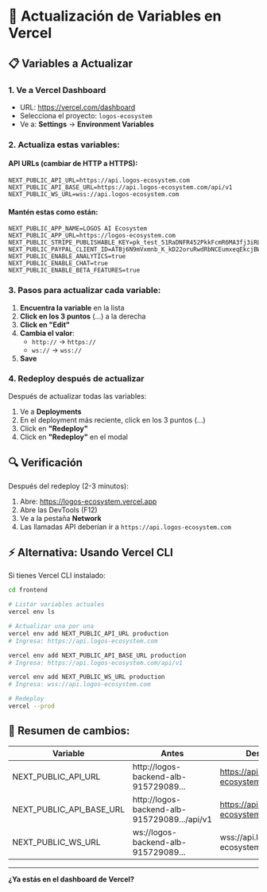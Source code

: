 # 🚀 Actualización de Variables en Vercel

## 📋 Variables a Actualizar

### 1. Ve a Vercel Dashboard
- URL: https://vercel.com/dashboard
- Selecciona el proyecto: `logos-ecosystem`
- Ve a: **Settings** → **Environment Variables**

### 2. Actualiza estas variables:

#### API URLs (cambiar de HTTP a HTTPS):
```
NEXT_PUBLIC_API_URL=https://api.logos-ecosystem.com
NEXT_PUBLIC_API_BASE_URL=https://api.logos-ecosystem.com/api/v1
NEXT_PUBLIC_WS_URL=wss://api.logos-ecosystem.com
```

#### Mantén estas como están:
```
NEXT_PUBLIC_APP_NAME=LOGOS AI Ecosystem
NEXT_PUBLIC_APP_URL=https://logos-ecosystem.com
NEXT_PUBLIC_STRIPE_PUBLISHABLE_KEY=pk_test_51RaDNFR452PkkFcmR6MA3fj3iRLq93pxyUPKZphkcAxEhxgemrNCQxz88rh2RIQT5eGnPr8hEWtsl8a96iGGgUhJ00iGXmKqxb
NEXT_PUBLIC_PAYPAL_CLIENT_ID=ATBj6N9mVxmnb_K_kD22oruRwdRbNCEumxeqEkcjBWnKs6F1USSLYgNOWqxMjABUh_9RwOFGkpCck73U
NEXT_PUBLIC_ENABLE_ANALYTICS=true
NEXT_PUBLIC_ENABLE_CHAT=true
NEXT_PUBLIC_ENABLE_BETA_FEATURES=true
```

### 3. Pasos para actualizar cada variable:

1. **Encuentra la variable** en la lista
2. **Click en los 3 puntos** (...) a la derecha
3. **Click en "Edit"**
4. **Cambia el valor**:
   - `http://` → `https://`
   - `ws://` → `wss://`
5. **Save**

### 4. Redeploy después de actualizar

Después de actualizar todas las variables:
1. Ve a **Deployments**
2. En el deployment más reciente, click en los 3 puntos (...) 
3. Click en **"Redeploy"**
4. Click en **"Redeploy"** en el modal

## 🔍 Verificación

Después del redeploy (2-3 minutos):

1. Abre: https://logos-ecosystem.vercel.app
2. Abre las DevTools (F12)
3. Ve a la pestaña **Network**
4. Las llamadas API deberían ir a `https://api.logos-ecosystem.com`

## ⚡ Alternativa: Usando Vercel CLI

Si tienes Vercel CLI instalado:

```bash
cd frontend

# Listar variables actuales
vercel env ls

# Actualizar una por una
vercel env add NEXT_PUBLIC_API_URL production
# Ingresa: https://api.logos-ecosystem.com

vercel env add NEXT_PUBLIC_API_BASE_URL production
# Ingresa: https://api.logos-ecosystem.com/api/v1

vercel env add NEXT_PUBLIC_WS_URL production
# Ingresa: wss://api.logos-ecosystem.com

# Redeploy
vercel --prod
```

## 📝 Resumen de cambios:

| Variable | Antes | Después |
|----------|--------|---------|
| NEXT_PUBLIC_API_URL | http://logos-backend-alb-915729089... | https://api.logos-ecosystem.com |
| NEXT_PUBLIC_API_BASE_URL | http://logos-backend-alb-915729089.../api/v1 | https://api.logos-ecosystem.com/api/v1 |
| NEXT_PUBLIC_WS_URL | ws://logos-backend-alb-915729089... | wss://api.logos-ecosystem.com |

---

**¿Ya estás en el dashboard de Vercel?**
